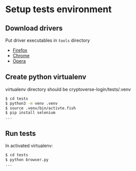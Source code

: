 # Setup tests environment

## Download drivers

Put driver executables in `tools` directory

- [Firefox](https://github.com/mozilla/geckodriver/releases)
- [Chrome](https://sites.google.com/a/chromium.org/chromedriver/downloads)
- [Opera](https://github.com/operasoftware/operachromiumdriver/releases)

## Create python virtualenv

virtualenv directory should be cryptoverse-login/tests/.venv

```bash
$ cd tests
$ python3 -m venv .venv
$ source .venv/bin/activte.fish
$ pip install selenium
...
```

## Run tests

In activated virtualenv:

```bash
$ cd tests
$ python browser.py
...
```
